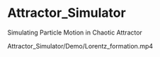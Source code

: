# Attractor_Simulator
 Simulating Particle Motion in Chaotic Attractor

Attractor_Simulator/Demo/Lorentz_formation.mp4
